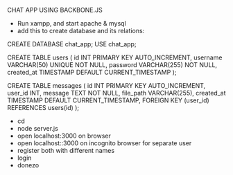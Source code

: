 CHAT APP USING BACKBONE.JS

- Run xampp, and start apache & mysql
- add this to create database and its relations:

CREATE DATABASE chat_app;
USE chat_app;

CREATE TABLE users (
id INT PRIMARY KEY AUTO_INCREMENT,
username VARCHAR(50) UNIQUE NOT NULL,
password VARCHAR(255) NOT NULL,
created_at TIMESTAMP DEFAULT CURRENT_TIMESTAMP
);

CREATE TABLE messages (
id INT PRIMARY KEY AUTO_INCREMENT,
user_id INT,
message TEXT NOT NULL,
file_path VARCHAR(255),
created_at TIMESTAMP DEFAULT CURRENT_TIMESTAMP,
FOREIGN KEY (user_id) REFERENCES users(id)
);


- cd <path-to-folder-dir>
- node server.js
- open localhost:3000 on browser
- open localhost::3000 on incognito browser for separate user
- register both with different names
- login
- donezo
